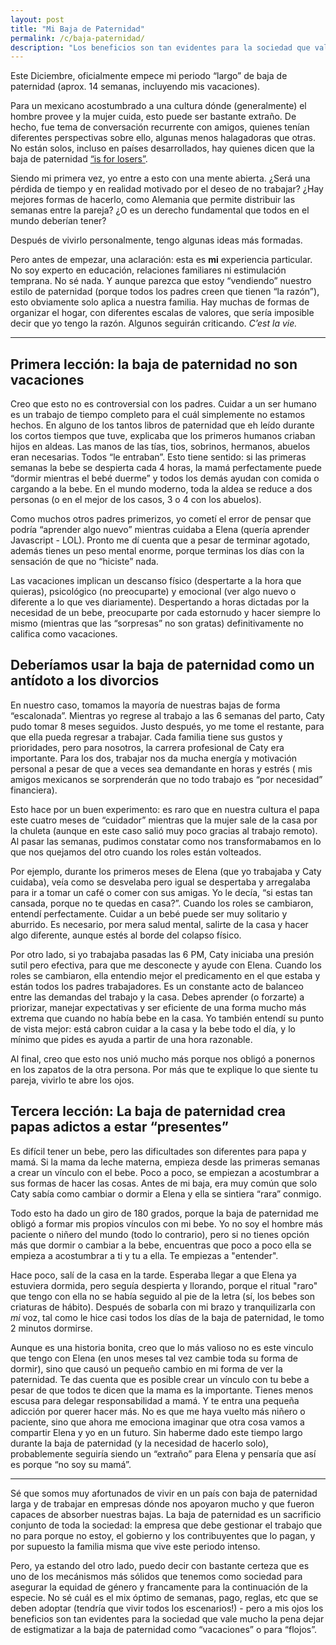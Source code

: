 ```yaml
---
layout: post
title: "Mi Baja de Paternidad"
permalink: /c/baja-paternidad/
description: "Los beneficios son tan evidentes para la sociedad que vale mucho la pena dejar de estigmatizar a la baja de paternidad como "vacaciones"."
---
```


Este Diciembre, oficialmente empece mi periodo “largo” de baja de paternidad (aprox. 14 semanas, incluyendo mis vacaciones). 

Para un mexicano acostumbrado a una cultura dónde (generalmente) el hombre provee y la mujer cuida, esto puede ser bastante extraño. De hecho, fue tema de conversación recurrente con amigos, quienes tenían diferentes perspectivas sobre ello, algunas menos halagadoras que otras. No están solos, incluso en países desarrollados, hay quienes dicen que la baja de paternidad [“is for losers”](https://time.com/6111123/men-parental-leave/#:~:text=Prominent%20Venture%20Capitalist-,Men%20Who%20Take%20Six%20Months%20of%20Parental%20Leave%20Are%20'Losers,Says%20a%20Prominent%20Venture%20Capitalist&text=Joe%20Lonsdale%2C%20a%20founder,newborn%20is%20%E2%80%9Ca%20loser.%E2%80%9D). 

Siendo mi primera vez, yo entre a esto con una mente abierta. ¿Será una pérdida de tiempo y en realidad motivado por el deseo de no trabajar? ¿Hay mejores formas de hacerlo, como Alemania que permite distribuir las semanas entre la pareja? ¿O es un derecho fundamental que todos en el mundo deberían tener? 

Después de vivirlo personalmente, tengo algunas ideas más formadas. 

Pero antes de empezar, una aclaración: esta es **mi** experiencia particular. No soy experto en educación, relaciones familiares ni estimulación temprana. No sé nada. Y aunque parezca que estoy “vendiendo” nuestro estilo de paternidad (porque todos los padres creen que tienen “la razón”), esto obviamente solo aplica a nuestra familia. Hay muchas de formas de organizar el hogar, con diferentes escalas de valores, que sería imposible decir que yo tengo la razón. Algunos seguirán criticando. *C’est la vie.*

---
## Primera lección: la baja de paternidad no son vacaciones

Creo que esto no es controversial con los padres. Cuidar a un ser humano es un trabajo de tiempo completo para el cuál simplemente no estamos hechos. En alguno de los tantos libros de paternidad que eh leído durante los cortos tiempos que tuve, explicaba que los primeros humanos criaban hijos en aldeas. Las manos de las tías, tios, sobrinos, hermanos, abuelos eran necesarias. Todos “le entraban”. Esto tiene sentido: si las primeras semanas la bebe se despierta cada 4 horas, la mamá perfectamente puede “dormir mientras el bebé duerme” y todos los demás ayudan con comida o cargando a la bebe. En el mundo moderno, toda la aldea se reduce a dos personas (o en el mejor de los casos, 3 o 4 con los abuelos). 

Como muchos otros padres primerizos, yo cometí el error de pensar que podría “aprender algo nuevo” mientras cuidaba a Elena (quería aprender Javascript - LOL). Pronto me dí cuenta que a pesar de terminar agotado, además tienes un peso mental enorme, porque terminas los días con la sensación de que no “hiciste” nada. 

Las vacaciones implican un descanso físico (despertarte a la hora que quieras), psicológico (no preocuparte) y emocional (ver algo nuevo o diferente a lo que ves diariamente). Despertando a horas dictadas por la necesidad de un bebe, preocuparte por cada estornudo y hacer siempre lo mismo (mientras que las “sorpresas” no son gratas) definitivamente no califica como vacaciones. 

## Deberíamos usar la baja de paternidad como un antídoto a los divorcios

En nuestro caso, tomamos la mayoría de nuestras bajas de forma “escalonada”. Mientras yo regrese al trabajo a las 6 semanas del parto, Caty pudo tomar 8 meses seguidos. Justo después, yo me tome el restante, para que ella pueda regresar a trabajar. Cada familia tiene sus gustos y prioridades, pero para nosotros, la carrera profesional de Caty era importante. Para los dos, trabajar nos da mucha energía y motivación personal a pesar de que a veces sea demandante en horas y estrés ( mis amigos mexicanos se sorprenderán que no todo trabajo es “por necesidad” financiera). 

Esto hace por un buen experimento: es raro que en nuestra cultura el papa este cuatro meses de “cuidador” mientras que la mujer sale de la casa por la chuleta (aunque en este caso salió muy poco gracias al trabajo remoto). Al pasar las semanas, pudimos constatar como nos transformabamos en lo que nos quejamos del otro cuando los roles están volteados. 

Por ejemplo, durante los primeros meses de Elena (que yo trabajaba y Caty cuidaba), veía como se desvelaba pero igual se despertaba y arregalaba para ir a tomar un café o comer con sus amigas. Yo le decía, “si estas tan cansada, porque no te quedas en casa?”. Cuando los roles se cambiaron, entendí perfectamente. Cuidar a un bebé puede ser muy solitario y aburrido. Es necesario, por mera salud mental, salirte de la casa y hacer algo diferente, aunque estés al borde del colapso físico. 

Por otro lado, si yo trabajaba pasadas las 6 PM, Caty iniciaba una presión sutil pero efectiva, para que me desconecte y ayude con Elena. Cuando los roles se cambiaron, ella entendio mejor el predicamento en el que estaba y están todos los padres trabajadores. Es un constante acto de balanceo entre las demandas del trabajo y la casa. Debes aprender (o forzarte) a priorizar, manejar expectativas y ser eficiente de una forma mucho más extrema que cuando no había bebe en la casa. Yo también entendí su punto de vista mejor: está cabron cuidar a la casa y la bebe todo el día, y lo mínimo que pides es ayuda a partir de una hora razonable. 

Al final, creo que esto nos unió mucho más porque nos obligó a ponernos en los zapatos de la otra persona. Por más que te explique lo que siente tu pareja, vivirlo te abre los ojos.

## Tercera lección: La baja de paternidad crea papas adictos a estar “presentes”

Es difícil tener un bebe, pero las dificultades son diferentes para papa y mamá. Si la mama da leche materna, empieza desde las primeras semanas a crear un vínculo con el bebe. Poco a poco, se empiezan a acostumbrar a sus formas de hacer las cosas. Antes de mi baja, era muy común que solo Caty sabía como cambiar o dormir a Elena y ella se sintiera “rara” conmigo. 

Todo esto ha dado un giro de 180 grados, porque la baja de paternidad me obligó a formar mis propios vínculos con mi bebe. Yo no soy el hombre más paciente o niñero del mundo (todo lo contrario), pero si no tienes opción más que dormir o cambiar a la bebe, encuentras que poco a poco ella se empieza a acostumbrar a ti y tu a ella. Te empiezas a "entender". 

Hace poco, salí de la casa en la tarde. Esperaba llegar a que Elena ya estuviera dormida, pero seguía despierta y llorando, porque el ritual "raro" que tengo con ella no se había seguido al pie de la letra (sí, los bebes son criaturas de hábito). Después de sobarla con mi brazo y tranquilizarla con *mi* voz, tal como le hice casi todos los días de la baja de paternidad, le tomo 2 minutos dormirse. 

Aunque es una historia bonita, creo que lo más valioso no es este vinculo que tengo con Elena (en unos meses tal vez cambie toda su forma de dormir), sino que causó un pequeño cambio en mi forma de ver la paternidad. Te das cuenta que es posible crear un vínculo con tu bebe a pesar de que todos te dicen que la mama es la importante. Tienes menos escusa para delegar responsabilidad a mamá. Y te entra una pequeña adicción por querer hacer más. No es que me haya vuelto más niñero o paciente, sino que ahora me emociona imaginar que otra cosa vamos a compartir Elena y yo en un futuro. Sin haberme dado este tiempo largo durante la baja de paternidad (y la necesidad de hacerlo solo), probablemente seguiría siendo un “extraño” para Elena y pensaría que así es porque “no soy su mamá”.

---

Sé que somos muy afortunados de vivir en un país con baja de paternidad larga y de trabajar en empresas dónde nos apoyaron mucho y que fueron capaces de absorber nuestras bajas. La baja de paternidad es un sacrificio conjunto de toda la sociedad: la empresa que debe gestionar el trabajo que no para porque no estoy, el gobierno y los contribuyentes que lo pagan, y por supuesto la familia misma que vive este periodo intenso. 

Pero, ya estando del otro lado, puedo decir con bastante certeza que es uno de los mecánismos más sólidos que tenemos como sociedad para asegurar la equidad de género y francamente para la continuación de la especie. No sé cuál es el mix óptimo de semanas, pago, reglas, etc que se deben adoptar (tendría que vivir todos los escenarios!) - pero a mis ojos los beneficios son tan evidentes para la sociedad que vale mucho la pena dejar de estigmatizar a la baja de paternidad como “vacaciones” o para “flojos”.
